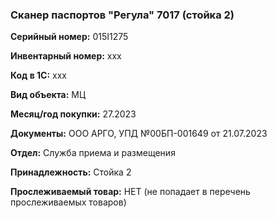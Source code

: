 ### Сканер паспортов "Регула" 7017 (стойка 2) </br>

**Серийный номер:** 015I1275</br>

**Инвентарный номер:** xxx </br>

**Код в 1С:** xxx </br> 

**Вид объекта:** МЦ

**Месяц/год покупки:** 27.2023 </br>

**Документы:** ООО АРГО, УПД №00БП-001649 от 21.07.2023 </br>

**Отдел:** Служба приема и размещения </br>

**Принадлежность:** Стойка 2</br>

**Прослеживаемый товар:** НЕТ (не попадает в перечень прослеживаемых товаров)

